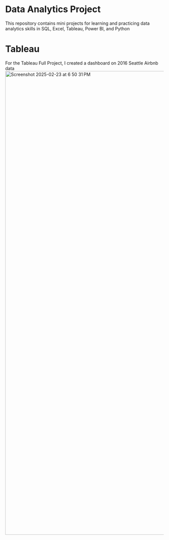 # Data Analytics Project
This repository contains mini projects for learning and practicing data analytics skills in SQL, Excel, Tableau, Power BI, and Python

# Tableau
For the Tableau Full Project, I created a dashboard on 2016 Seattle Airbnb data
<img width="1470" alt="Screenshot 2025-02-23 at 6 50 31 PM" src="https://github.com/user-attachments/assets/33926102-55ae-4f8d-a8bc-1cb44bacca53" />
